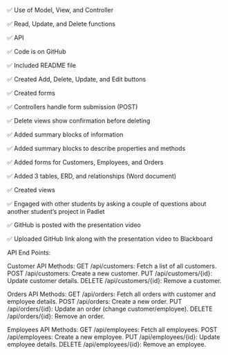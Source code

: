 ✅ Use of Model, View, and Controller

✅ Read, Update, and Delete functions

✅ API

✅ Code is on GitHub

✅ Included README file

✅ Created Add, Delete, Update, and Edit buttons

✅ Created forms

✅ Controllers handle form submission (POST)

✅ Delete views show confirmation before deleting

✅ Added summary blocks of information

✅ Added summary blocks to describe properties and methods

✅ Added forms for Customers, Employees, and Orders

✅ Added 3 tables, ERD, and relationships (Word document)

✅ Created views

✅ Engaged with other students by asking a couple of questions about another student’s project in Padlet

✅ GitHub is posted with the presentation video

✅ Uploaded GitHub link along with the presentation video to Blackboard


API End Points:

Customer API Methods:
GET /api/customers: Fetch a list of all customers.
POST /api/customers: Create a new customer.
PUT /api/customers/{id}: Update customer details.
DELETE /api/customers/{id}: Remove a customer.

Orders API Methods:
GET /api/orders: Fetch all orders with customer and employee details.
POST /api/orders: Create a new order.
PUT /api/orders/{id}: Update an order (change customer/employee).
DELETE /api/orders/{id}: Remove an order.

Employees API Methods:
GET /api/employees: Fetch all employees.
POST /api/employees: Create a new employee.	
PUT /api/employees/{id}: Update employee details.
DELETE /api/employees/{id}: Remove an employee.



